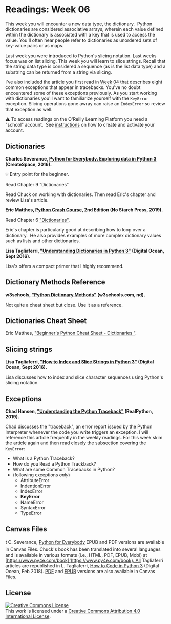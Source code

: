 # Readings: Week 06

This week you will encounter a new data type, the dictionary.  Python dictionaries are considered associative arrays, wherein each value defined within the dictionary is associated with a key that is used to access the value. You'll often hear people refer to dictionaries as unordered sets of key-value pairs or as maps.

Last week you were introduced to Python's slicing notation. Last weeks focus was on list slicing. This week you will learn to slice strings. Recall that the string data type is considered a sequence (as is the list data type) and a substring can be returned from a string via slicing.

I've also included the article you first read in [Week 04](./readings-week_04.md) that describes eight common exceptions that appear in tracebacks. You've no doubt encountered some of these exceptions previously. As you start working with dictionaries you'll want to familiarize yourself with the `KeyError` exception. Slicing operations gone awray can raise an `IndexError` so review that exception as well.

:warning: To access readings on the O'Reilly Learning Platform you need a "school" account.  See [instructions](./readings-oreilly_learning_platform.md) on how to create and activate your account.

## Dictionaries

**Charles Severance, [Python for Everybody. Exploring data in Python 3](https://www.py4e.com/book) (CreateSpace, 2016).**

:bulb: Entry point for the beginner.

Read Chapter 9 “Dictionaries”

Read Chuck on working with dictionaries. Then read Eric's chapter and review Lisa's article.

**Eric Matthes, [Python Crash Course](https://learning.oreilly.com/library/view/python-crash-course/9781492071266/), 2nd Edition (No Starch Press, 2019).**

Read Chapter 6 ["Dictionaries"](https://learning.oreilly.com/library/view/python-crash-course/9781492071266/xhtml/ch06.xhtml#ch06).

Eric's chapter is particularly good at describing how to loop over a dictionary.  He also provides examples of more complex dictionary values such as lists and other dictionaries.

**Lisa Tagliaferri, ["Understanding Dictionaries in Python 3"](https://www.digitalocean.com/community/tutorials/understanding-dictionaries-in-python-3) (Digital Ocean, Sept 2016).**

Lisa's offers a compact primer that I highly recommend.

## Dictionary Methods Reference

**w3schools, ["Python Dictionary Methods"](https://www.w3schools.com/python/python_ref_dictionary.asp) (w3schools.com, nd).**

Not quite a cheat sheet but close. Use it as a reference.

## Dictionaries Cheat Sheet

Eric Matthes, ["Beginner's Python Cheat Sheet - Dictionaries "](https://github.com/ehmatthes/pcc_2e/blob/master/cheat_sheets/beginners_python_cheat_sheet_pcc_dictionaries.pdf).

## Slicing strings

**Lisa Tagliaferri, ["How to Index and Slice Strings in Python 3"](https://www.digitalocean.com/community/tutorials/how-to-index-and-slice-strings-in-python-3) (Digital Ocean, Sept 2016).**

Lisa discusses how to index and slice character sequences using Python's slicing notation.

## Exceptions

**Chad Hansen, ["Understanding the Python Traceback"](https://realpython.com/python-traceback/) (RealPython, 2019).**

Chad discusses the "traceback", an error report issued by the Python Interpreter whenever the code you write triggers an exception. I will reference this article frequently in the weekly readings. For this week skim the article again and then read closely the subsection covering the `KeyError`:

* What is a Python Traceback?
* How do you Read a Python Trackback?
* What are some Common Tracebacks in Python?
* (following exceptions _only_)
  * AttributeError
  * IndentionError
  * IndexError
  * __KeyError__
  * NameError
  * SyntaxError
  * TypeError

## Canvas Files

:exclamation: C. Severance, [Python for Everybody](https://www.py4e.com/book) EPUB and PDF versions are available in Canvas Files. Chuck's book has been translated into several languages and is available in various formats (i.e., HTML, PDF, EPUB, Mobi) at [https://www.py4e.com/book](https://www.py4e.com/book). All Tagliaferri articles are republished in L. Tagliaferri, [How to Code in Python 3](https://www.digitalocean.com/community/books/digitalocean-ebook-how-to-code-in-python) (Digital Ocean, Feb 2018). [PDF](https://do.co/python-book-pdf) and [EPUB](https://do.co/python-book-epub) versions are also available in Canvas Files.

## License

<a rel="license" href="http://creativecommons.org/licenses/by/4.0/"><img alt="Creative Commons License" style="border-width:0" src="https://i.creativecommons.org/l/by/4.0/88x31.png" /></a><br />This work is licensed under a <a rel="license" href="http://creativecommons.org/licenses/by/4.0/">Creative Commons Attribution 4.0 International License</a>.
